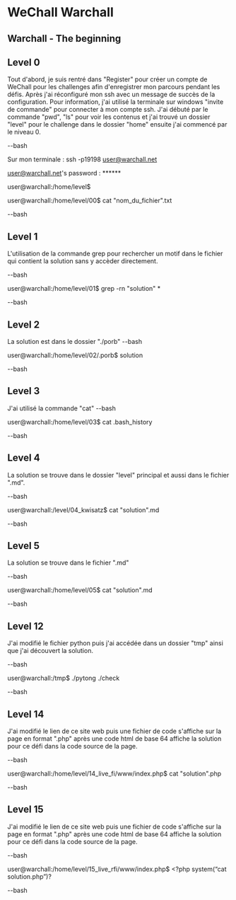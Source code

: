 # WeChall Warchall

## Warchall - The beginning

## Level 0
Tout d'abord, je suis rentré dans "Register" pour créer un compte de WeChall pour les challenges afin d'enregistrer mon parcours pendant les défis. Après j'ai réconfiguré mon ssh avec un message de succès de la configuration. Pour information, j'ai utilisé la terminale sur windows "invite de commande" pour connecter à mon compte ssh.
J'ai débuté par le commande "pwd", "ls" pour voir les contenus et j'ai trouvé un dossier "level" pour le challenge dans le dossier "home" ensuite j'ai commencé par le niveau 0.

--bash 

Sur mon terminale : ssh -p19198 user@warchall.net

user@warchall.net's password : ******

user@warchall:/home/level$ 

user@warchall:/home/level/00$ cat "nom_du_fichier".txt

--bash

## Level 1
L'utilisation de la commande grep pour rechercher un motif dans le fichier qui contient la solution sans y accèder directement.

--bash

user@warchall:/home/level/01$ grep -rn "solution" *

--bash

## Level 2
La solution est dans le dossier "./porb"
--bash

user@warchall:/home/level/02/.porb$ solution

--bash

## Level 3
J'ai utilisé la commande "cat"
--bash

user@warchall:/home/level/03$ cat .bash_history

--bash

## Level 4
La solution se trouve dans le dossier "level" principal et aussi dans le fichier ".md".

--bash

user@warchall:/level/04_kwisatz$ cat "solution".md 

--bash

## Level 5
La solution se trouve dans le fichier ".md"

--bash

user@warchall:/home/level/05$ cat "solution".md

--bash

## Level 12
J'ai modifié le fichier python puis j'ai accédée dans un dossier "tmp" ainsi que j'ai découvert la solution.

--bash

user@warchall:/tmp$ ./pytong ./check

--bash

## Level 14
J'ai modifié le lien de ce site web puis une fichier de code s'affiche sur la page en format ".php" après une code html de base 64 affiche la solution pour ce défi
dans la code source de la page.

--bash 

user@warchall:/home/level/14_live_fi/www/index.php$ cat "solution".php

--bash

## Level 15
J'ai modifié le lien de ce site web puis une fichier de code s'affiche sur la page en format ".php" après une code html de base 64 affiche la solution pour ce défi
dans la code source de la page.

--bash

user@warchall:/home/level/15_live_rfi/www/index.php$ <?php system(“cat solution.php”)?

--bash
